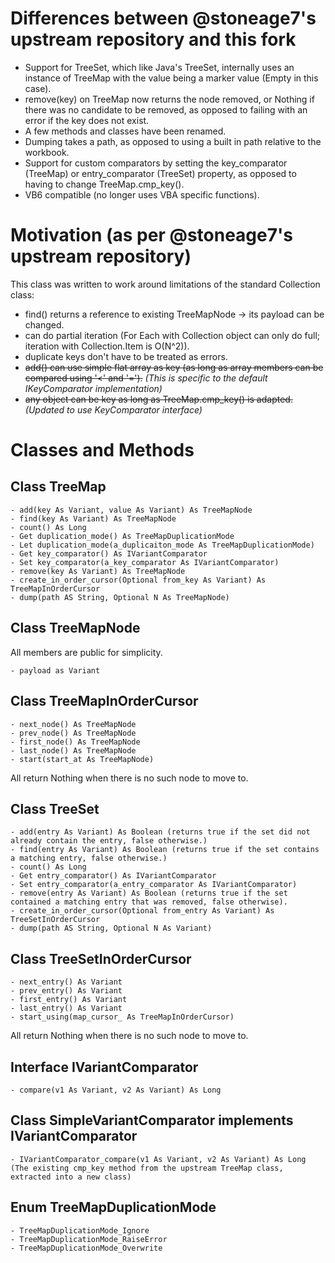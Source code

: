 # Differences between @stoneage7's upstream repository and this fork

- Support for TreeSet, which like Java's TreeSet, internally uses an instance of TreeMap with the value being a marker value (Empty in this case).
- remove(key) on TreeMap now returns the node removed, or Nothing if there was no candidate to be removed, as opposed to failing with an error if the key does not exist.
- A few methods and classes have been renamed.
- Dumping takes a path, as opposed to using a built in path relative to the workbook.
- Support for custom comparators by setting the key_comparator (TreeMap) or entry_comparator (TreeSet) property, as opposed to having to change TreeMap.cmp_key().
- VB6 compatible (no longer uses VBA specific functions).

# Motivation (as per @stoneage7's upstream repository)

This class was written to work around limitations of the standard Collection class:

- find() returns a reference to existing TreeMapNode -> its payload can be changed.
- can do partial iteration (For Each with Collection object can only do full; iteration with Collection.Item is O(N^2)).
- duplicate keys don't have to be treated as errors.
- ~~add() can use simple flat array as key (as long as array members can be compared using '<' and '=').~~ _(This is specific to the default IKeyComparator implementation)_
- ~~any object can be key as long as TreeMap.cmp_key() is adapted.~~ _(Updated to use KeyComparator interface)_

# Classes and Methods

## Class TreeMap
    - add(key As Variant, value As Variant) As TreeMapNode
    - find(key As Variant) As TreeMapNode
    - count() As Long
    - Get duplication_mode() As TreeMapDuplicationMode
    - Let duplication_mode(a_duplicaiton_mode As TreeMapDuplicationMode)
    - Get key_comparator() As IVariantComparator
    - Set key_comparator(a_key_comparator As IVariantComparator)
    - remove(key As Variant) As TreeMapNode
    - create_in_order_cursor(Optional from_key As Variant) As TreeMapInOrderCursor
    - dump(path AS String, Optional N As TreeMapNode)

## Class TreeMapNode

All members are public for simplicity.

    - payload as Variant

## Class TreeMapInOrderCursor
    - next_node() As TreeMapNode
    - prev_node() As TreeMapNode
    - first_node() As TreeMapNode
    - last_node() As TreeMapNode
    - start(start_at As TreeMapNode)

All return Nothing when there is no such node to move to.

## Class TreeSet
    - add(entry As Variant) As Boolean (returns true if the set did not already contain the entry, false otherwise.)
    - find(entry As Variant) As Boolean (returns true if the set contains a matching entry, false otherwise.)
    - count() As Long
    - Get entry_comparator() As IVariantComparator
    - Set entry_comparator(a_entry_comparator As IVariantComparator)
    - remove(entry As Variant) As Boolean (returns true if the set contained a matching entry that was removed, false otherwise).
    - create_in_order_cursor(Optional from_entry As Variant) As TreeSetInOrderCursor
    - dump(path AS String, Optional N As Variant)

## Class TreeSetInOrderCursor
    - next_entry() As Variant
    - prev_entry() As Variant
    - first_entry() As Variant
    - last_entry() As Variant
    - start_using(map_cursor_ As TreeMapInOrderCursor)

All return Nothing when there is no such node to move to.

## Interface IVariantComparator
    - compare(v1 As Variant, v2 As Variant) As Long

## Class SimpleVariantComparator implements IVariantComparator
    - IVariantComparator_compare(v1 As Variant, v2 As Variant) As Long (The existing cmp_key method from the upstream TreeMap class, extracted into a new class)

## Enum TreeMapDuplicationMode
    - TreeMapDuplicationMode_Ignore
    - TreeMapDuplicationMode_RaiseError
    - TreeMapDuplicationMode_Overwrite